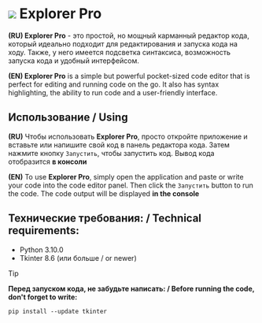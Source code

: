 # ![ ](/../main/Explorer-Pro.png) Explorer Pro
**(RU) Explorer Pro** - это простой, но мощный карманный редактор кода, который идеально подходит для редактирования и запуска кода на ходу. Также, у него имеется подсветка синтаксиса, возможность запуска кода и удобный интерфейсом.

**(EN) Explorer Pro** is a simple but powerful pocket-sized code editor that is perfect for editing and running code on the go. It also has syntax highlighting, the ability to run code and a user-friendly interface.
## Использование / Using
**(RU)** Чтобы использовать **Explorer Pro**, просто откройте приложение и вставьте или напишите свой код в панель редактора кода. Затем нажмите кнопку `Запустить`, чтобы запустить код. Вывод кода отобразится **в консоли**

**(EN)** To use **Explorer Pro**, simply open the application and paste or write your code into the code editor panel. Then click the `Запустить` button to run the code. The code output will be displayed **in the console**
## Технические требования: / Technical requirements:
- Python 3.10.0
- Tkinter 8.6 (или больше / or newer)
> [!TIP]
> **Перед запуском кода, не забудьте написать: / Before running the code, don't forget to write:**
> ```
> pip install --update tkinter
> ```
